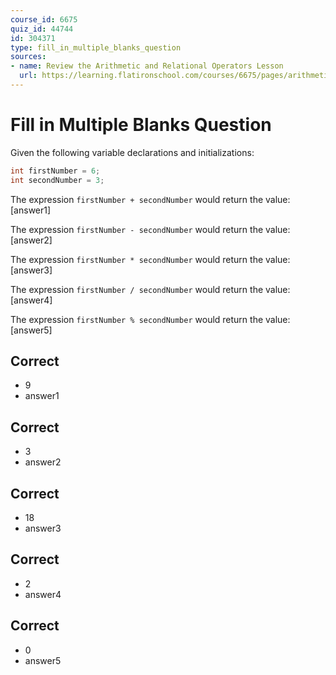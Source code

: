 ```yaml
---
course_id: 6675
quiz_id: 44744
id: 304371
type: fill_in_multiple_blanks_question
sources:
- name: Review the Arithmetic and Relational Operators Lesson
  url: https://learning.flatironschool.com/courses/6675/pages/arithmetic-and-relational-operators?module_item_id=537114
---
```


# Fill in Multiple Blanks Question

Given the following variable declarations and initializations:

```java
int firstNumber = 6;
int secondNumber = 3;
```

The expression `firstNumber + secondNumber` would return the value: [answer1]

The expression `firstNumber - secondNumber` would return the value: [answer2]

The expression `firstNumber * secondNumber` would return the value: [answer3]

The expression `firstNumber / secondNumber` would return the value: [answer4]

The expression `firstNumber % secondNumber` would return the value: [answer5]

## Correct

- 9
- answer1

## Correct

- 3
- answer2

## Correct

- 18
- answer3

## Correct

- 2
- answer4

## Correct

- 0
- answer5
